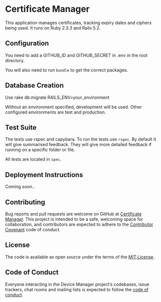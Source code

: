 # Certificate Manager

This application manages certificates, tracking expiry dates and ciphers being
used. It runs on Ruby 2.3.3 and Rails 5.2.

## Configuration

You need to add a GITHUB_ID and GITHUB_SECRET in .env in the root directory.

You will also need to run `bundle` to get the correct packages.

## Database Creation

Use rake db:migrate RAILS_ENV=your_environment

Without an environment specified, development will be used. Other configured
environments are test and production.

## Test Suite

The tests use rspec and capybara. To run the tests use `rspec`. By default it
will give summarised feedback. They will give more detailed feedback if running
on a specific folder or file.

All tests are located in `spec`.

## Deployment Instructions

Coming soon..

## Contributing

Bug reports and pull requests are welcome on GitHub at
[Certificate Manager](https://github.com/safuya/certificate-manager). This
project is intended to be a safe, welcoming space for collaboration, and
contributors are expected to adhere to the
[Contributor Covenant](http://contributor-covenant.org) code of conduct.

## License

The code is available as open source under the terms of the
[MIT License](https://opensource.org/licenses/MIT).

## Code of Conduct

Everyone interacting in the Device Manager project’s codebases, issue trackers,
chat rooms and mailing lists is expected to follow the
[code of conduct](https://github.com/safuya/device-manager/blob/master/CODE_OF_CONDUCT.md).
